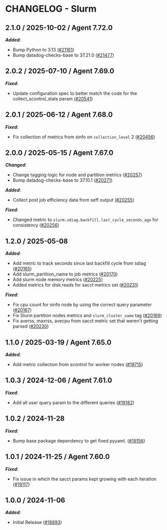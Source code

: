 # CHANGELOG - Slurm

<!-- towncrier release notes start -->

## 2.1.0 / 2025-10-02 / Agent 7.72.0

***Added***:

* Bump Python to 3.13 ([#21161](https://github.com/DataDog/integrations-core/pull/21161))
* Bump datadog-checks-base to 37.21.0 ([#21477](https://github.com/DataDog/integrations-core/pull/21477))

## 2.0.2 / 2025-07-10 / Agent 7.69.0

***Fixed***:

* Update configuration spec to better match the code for the collect_scontrol_stats param ([#20541](https://github.com/DataDog/integrations-core/pull/20541))

## 2.0.1 / 2025-06-12 / Agent 7.68.0

***Fixed***:

* Fix collection of metrics from sinfo on `collection_level` 2 ([#20456](https://github.com/DataDog/integrations-core/pull/20456))

## 2.0.0 / 2025-05-15 / Agent 7.67.0

***Changed***:

* Change tagging logic for node and partition metrics ([#20257](https://github.com/DataDog/integrations-core/pull/20257))
* Bump datadog-checks-base to 37.10.1 ([#20271](https://github.com/DataDog/integrations-core/pull/20271))

***Added***:

* Collect post job efficiency data from seff output ([#20255](https://github.com/DataDog/integrations-core/pull/20255))

***Fixed***:

* Changed metric to `slurm.sdiag.backfill.last_cycle_seconds_ago` for consistency ([#20256](https://github.com/DataDog/integrations-core/pull/20256))

## 1.2.0 / 2025-05-08

***Added***:

* Add metric to track seconds since last backfill cycle from sdiag ([#20165](https://github.com/DataDog/integrations-core/pull/20165))
* Add slurm_partition_name to job metrics ([#20170](https://github.com/DataDog/integrations-core/pull/20170))
* Add slurm node memory metrics ([#20225](https://github.com/DataDog/integrations-core/pull/20225))
* Added metrics for disk reads for sacct metrics set ([#20231](https://github.com/DataDog/integrations-core/pull/20231))

***Fixed***:

* Fix cpu count for sinfo node by using the correct query parameter ([#20167](https://github.com/DataDog/integrations-core/pull/20167))
* Fix Slurm partition nodes metrics and `slurm_cluster_name` tag ([#20169](https://github.com/DataDog/integrations-core/pull/20169))
* Fix averss, maxrss, avecpu from sacct metric set that weren't getting parsed ([#20230](https://github.com/DataDog/integrations-core/pull/20230))

## 1.1.0 / 2025-03-19 / Agent 7.65.0

***Added***:

* Add metric collection from scontrol for worker nodes ([#19715](https://github.com/DataDog/integrations-core/pull/19715))

## 1.0.3 / 2024-12-06 / Agent 7.61.0

***Fixed***:

* Add all user query param to the different queries ([#19182](https://github.com/DataDog/integrations-core/pull/19182))

## 1.0.2 / 2024-11-28

***Fixed***:

* Bump base package dependency to get fixed pyyaml. ([#19156](https://github.com/DataDog/integrations-core/pull/19156))

## 1.0.1 / 2024-11-25 / Agent 7.60.0

***Fixed***:

* Fix issue in which the sacct params kept growing with each iteration ([#19117](https://github.com/DataDog/integrations-core/pull/19117))

## 1.0.0 / 2024-11-06

***Added***:

* Initial Release ([#18893](https://github.com/DataDog/integrations-core/pull/18893))
